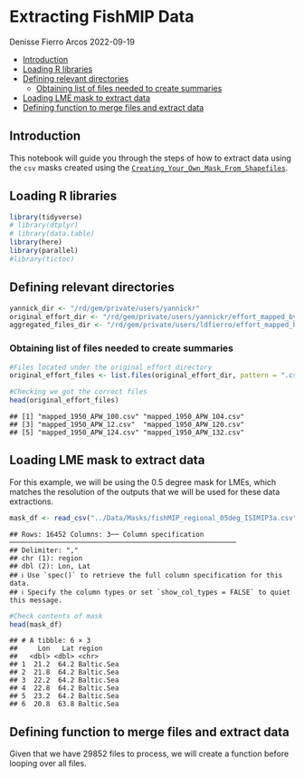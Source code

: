 Extracting FishMIP Data
================
Denisse Fierro Arcos
2022-09-19

-   [Introduction](#introduction)
-   [Loading R libraries](#loading-r-libraries)
-   [Defining relevant directories](#defining-relevant-directories)
    -   [Obtaining list of files needed to create
        summaries](#obtaining-list-of-files-needed-to-create-summaries)
-   [Loading LME mask to extract
    data](#loading-lme-mask-to-extract-data)
-   [Defining function to merge files and extract
    data](#defining-function-to-merge-files-and-extract-data)

## Introduction

This notebook will guide you through the steps of how to extract data
using the `csv` masks created using the
[`Creating_Your_Own_Mask_From_Shapefiles`](%22Creating_Your_Own_Mask_From_Shapefiles.md%22).

## Loading R libraries

``` r
library(tidyverse)
# library(dtplyr)
# library(data.table)
library(here)
library(parallel)
#library(tictoc)
```

## Defining relevant directories

``` r
yannick_dir <- "/rd/gem/private/users/yannickr"
original_effort_dir <- "/rd/gem/private/users/yannickr/effort_mapped_bycountry"
aggregated_files_dir <- "/rd/gem/private/users/ldfierro/effort_mapped_by_country_aggregated/"
```

### Obtaining list of files needed to create summaries

``` r
#Files located under the original effort directory
original_effort_files <- list.files(original_effort_dir, pattern = ".csv")

#Checking we got the correct files
head(original_effort_files)
```

    ## [1] "mapped_1950_APW_100.csv" "mapped_1950_APW_104.csv"
    ## [3] "mapped_1950_APW_12.csv"  "mapped_1950_APW_120.csv"
    ## [5] "mapped_1950_APW_124.csv" "mapped_1950_APW_132.csv"

## Loading LME mask to extract data

For this example, we will be using the 0.5 degree mask for LMEs, which
matches the resolution of the outputs that we will be used for these
data extractions.

``` r
mask_df <- read_csv("../Data/Masks/fishMIP_regional_05deg_ISIMIP3a.csv")
```

    ## Rows: 16452 Columns: 3── Column specification ────────────────────────────────────────────────────────
    ## Delimiter: ","
    ## chr (1): region
    ## dbl (2): Lon, Lat
    ## ℹ Use `spec()` to retrieve the full column specification for this data.
    ## ℹ Specify the column types or set `show_col_types = FALSE` to quiet this message.

``` r
#Check contents of mask
head(mask_df)
```

    ## # A tibble: 6 × 3
    ##     Lon   Lat region    
    ##   <dbl> <dbl> <chr>     
    ## 1  21.2  64.2 Baltic.Sea
    ## 2  21.8  64.2 Baltic.Sea
    ## 3  22.2  64.2 Baltic.Sea
    ## 4  22.8  64.2 Baltic.Sea
    ## 5  23.2  64.2 Baltic.Sea
    ## 6  20.8  63.8 Baltic.Sea

## Defining function to merge files and extract data

Given that we have 29852 files to process, we will create a function
before looping over all files.

<!-- #Set select from dplyr as default -->
<!-- select <- dplyr::select -->
<!-- # Defining function to merge files ---------------------------------------- -->
<!-- join_effort_data <- function(this_file_name, df, prefix_name){ -->
<!--   this_source_path <- file.path(original_effort_dir, this_file_name) -->
<!--   this_destination_path <- paste0(aggregated_files_dir, prefix_name, "_aggregated_", this_file_name) -->
<!--   if(!file.exists(this_destination_path)){ -->
<!--     Year <- as.numeric(str_extract(this_file_name, pattern =  "([[:digit:]])+")) -->
<!--     these_data <- read_csv(this_source_path) -->
<!--     #dtplyr approach -->
<!--     these_aggregated_data <-  these_data %>% -->
<!--       left_join(df, by=c("Lat", "Lon")) %>% -->
<!--       group_by(region, SAUP, Gear, FGroup, Sector) %>% -->
<!--       summarise(NomActive = sum(NomActive, na.rm = TRUE), -->
<!--                 EffActive = sum(EffActive, na.rm = TRUE), -->
<!--                 NV= sum(NV, na.rm = TRUE), -->
<!--                 P= sum(P, na.rm = TRUE), -->
<!--                 GT= sum(GT, na.rm = TRUE)) %>% -->
<!--       mutate(Year = Year) %>%  -->
<!--       as.data.table() %>%  -->
<!--       lazy_dt() -->
<!--     fwrite(x = these_aggregated_data, file = this_destination_path) -->
<!--   } -->
<!-- } -->
<!-- # Parallelising work ---------------------------------------------------- -->
<!-- chunk_size <- 500 #chunk size for processing -->
<!-- effort_list_split <- split(original_effort_files, ceiling(seq_along(original_effort_files)/chunk_size)) -->
<!-- length(effort_list_split) #60 chunks -->
<!-- tic() -->
<!-- for(i in 1:length(effort_list_split)){ -->
<!--   file_chunk <- effort_list_split[[i]] -->
<!--   message("Processing chunk #", i, " of ", length(effort_list_split)) -->
<!--   mclapply(X = file_chunk, FUN = join_effort_data, deg1_df, "1deg", mc.cores = 40) -->
<!--   mclapply(X = file_chunk, FUN = join_effort_data, deg025_df, "025deg", mc.cores = 40) -->
<!-- } -->
<!-- toc() -->
<!-- #check the files -->
<!-- newly_written_files_1deg <- list.files(aggregated_files_dir, pattern = "1deg", full.names = TRUE) -->
<!-- newly_written_files_025deg <- list.files(aggregated_files_dir, pattern = "025deg", full.names = TRUE) -->
<!-- #pick one randomly  -->
<!-- map(newly_written_files[[500]], fread) -->
<!-- combined_aggregated_effort_1deg <- rbindlist(mclapply(X = newly_written_files_1deg, FUN = fread, mc.cores = 40)) -->
<!-- fwrite(x = combined_aggregated_effort_1deg, file.path(aggregated_files_dir, "1deg_all_effort_aggregated.csv")) -->
<!-- combined_aggregated_effort_025deg <- rbindlist(mclapply(X = newly_written_files_025deg, FUN = fread, mc.cores = 40)) -->
<!-- fwrite(x = combined_aggregated_effort_025deg, file.path(aggregated_files_dir, "025deg_all_effort_aggregated.csv")) -->
